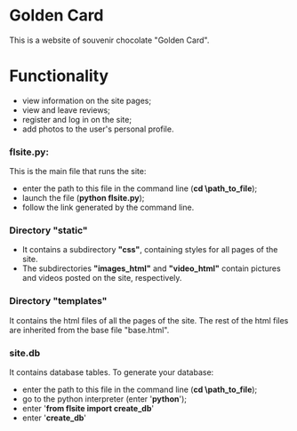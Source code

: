 # Golden Card
This is a website of souvenir chocolate "Golden Card".

# Functionality
- view information on the site pages;
- view and leave reviews;
- register and log in on the site;
- add photos to the user's personal profile.

### flsite.py: 
This is the main file that runs the site:
- enter the path to this file in the command line (**cd \path_to_file**);
- launch the file (**python flsite.py**);
- follow the link generated by the command line.

### Directory "static" 
- It contains a subdirectory **"css"**, containing styles for all pages of the site.
- The subdirectories **"images_html"** and **"video_html"** contain pictures and videos posted on the site, respectively.

### Directory "templates"
It contains the html files of all the pages of the site. 
The rest of the html files are inherited from the base file "base.html".

### site.db
It contains database tables. To generate your database: 
- enter the path to this file in the command line (**cd \path_to_file**);
- go to the python interpreter (enter '**python**');
- enter '**from flsite import create_db**'
- enter '**create_db**'



